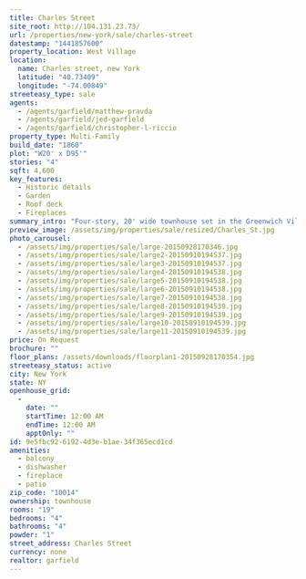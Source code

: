 ```yaml
---
title: Charles Street
site_root: http://104.131.23.73/
url: /properties/new-york/sale/charles-street
datestamp: "1441857600"
property_location: West Village
location:
  name: Charles street, new York
  latitude: "40.73409"
  longitude: "-74.00849"
streeteasy_type: sale
agents:
  - /agents/garfield/matthew-pravda
  - /agents/garfield/jed-garfield
  - /agents/garfield/christopher-l-riccio
property_type: Multi-Family
build_date: "1860"
plot: "W20' x D95'"
stories: "4"
sqft: 4,600
key_features:
  - Historic details
  - Garden
  - Roof deck
  - Fireplaces
summary_intro: "Four-story, 20' wide townhouse set in the Greenwich Village Historic District on the West Village's finest block. Built circa 1860, Charles Street has been restored to maintain its period details which include ornate plaster moldings, marble mantles, and stair railings and spindles. This property boasts grand ceiling heights, CAC throughout, updated electrical and plumbing, and two entrances. A separate English Basement apartment is currently used as a home office and can be used as a caretaker’s apartment or easily incorporated into the upstairs triplex. The rear of the house boasts a landscaped, sun-filled garden backing up onto other townhouse gardens, as well as a parlor floor terrace and a roof deck."
preview_image: /assets/img/properties/sale/resized/Charles_St.jpg
photo_carousel:
  - /assets/img/properties/sale/large-20150928170346.jpg
  - /assets/img/properties/sale/large2-20150910194537.jpg
  - /assets/img/properties/sale/large3-20150910194537.jpg
  - /assets/img/properties/sale/large4-20150910194538.jpg
  - /assets/img/properties/sale/large5-20150910194538.jpg
  - /assets/img/properties/sale/large6-20150910194538.jpg
  - /assets/img/properties/sale/large7-20150910194538.jpg
  - /assets/img/properties/sale/large8-20150910194539.jpg
  - /assets/img/properties/sale/large9-20150910194539.jpg
  - /assets/img/properties/sale/large10-20150910194539.jpg
  - /assets/img/properties/sale/large11-20150910194539.jpg
price: On Request
brochure: ""
floor_plans: /assets/downloads/floorplan1-20150928170354.jpg
streeteasy_status: active
city: New York
state: NY
openhouse_grid:
  - 
    date: ""
    startTime: 12:00 AM
    endTime: 12:00 AM
    apptOnly: ""
id: 9e5fbc92-6192-4d3e-b1ae-34f365ecd1cd
amenities:
  - balcony
  - dishwasher
  - fireplace
  - patio
zip_code: "10014"
ownership: townhouse
rooms: "19"
bedrooms: "4"
bathrooms: "4"
powder: "1"
street_address: Charles Street
currency: none
realtor: garfield
---
```

